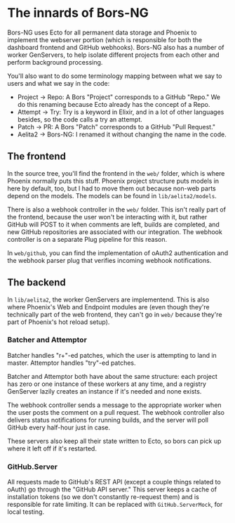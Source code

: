 The innards of Bors-NG
======================

Bors-NG uses Ecto for all permanent data storage
and Phoenix to implement the webserver portion
(which is responsible for both the dashboard frontend and GitHub webhooks).
Bors-NG also has a number of worker GenServers,
to help isolate different projects from each other and perform background processing.

You'll also want to do some terminology mapping between what we say to users and what we say in the code:

  * Project → Repo: A Bors "Project" corresponds to a GitHub "Repo."
                    We do this renaming because Ecto already has the concept of a Repo.
  * Attempt → Try: Try is a keyword in Elixir, and in a lot of other languages besides,
                   so the code calls a try an attempt.
  * Patch → PR: A Bors "Patch" corresponds to a GitHub "Pull Request."
  * Aelita2 → Bors-NG: I renamed it without changing the name in the code.

<!---->

The frontend
------------

In the source tree, you'll find the frontend in the `web/` folder,
which is where Phoenix normally puts this stuff.
Phoenix project structure puts models in here by default,
too, but I had to move them out because non-web parts depend on the models.
The models can be found in `lib/aelita2/models`.

There is also a webhook controller in the `web/` folder.
This isn't really part of the frontend, because the user won't be interacting with it,
but rather GitHub will POST to it when comments are left, builds are completed,
and new GitHub repositories are associated with our integration.
The webhook controller is on a separate Plug pipeline for this reason.

In `web/github`, you can find the implementation of oAuth2 authentication
and the webhook parser plug that verifies incoming webhook notifications.


The backend
-----------

In `lib/aelita2`, the worker GenServers are implementend.
This is also where Phoenix's Web and Endpoint modules are
(even though they're technically part of the web frontend, they can't go in `web/` because they're part of Phoenix's hot reload setup).

### Batcher and Attemptor

Batcher handles "r+"-ed patches, which the user is attempting to land in master.
Attemptor handles "try"-ed patches.

Batcher and Attemptor both have about the same structure:
each project has zero or one instance of these workers at any time,
and a registry GenServer lazily creates an instance if it's needed and none exists.

The webhook controller sends a message to the appropriate worker when the user posts the comment on a pull request.
The webhook controller also delivers status notifications for running builds,
and the server will poll GitHub every half-hour just in case.

These servers also keep all their state written to Ecto,
so bors can pick up where it left off if it's restarted.

### GitHub.Server

All requests made to GitHub's REST API
(except a couple things related to oAuth) go through the "GitHub API server." 
This server keeps a cache of installation tokens
(so we don't constantly re-request them) and is responsible for rate limiting.
It can be replaced with `GitHub.ServerMock`, for local testing.
